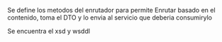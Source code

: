Se define los metodos del enrutador para permite
Enrutar basado en el contenido, toma el DTO y lo envia al servicio que deberia consumirylo


 Se encuentra el xsd y wsddl
